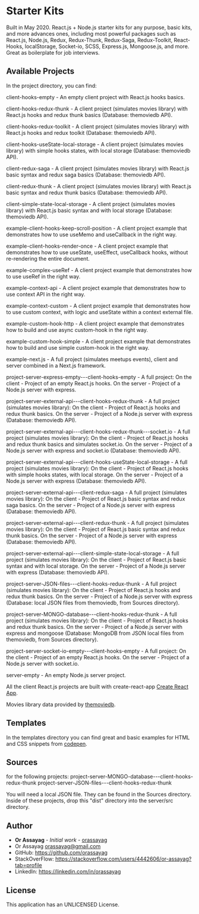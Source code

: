 # Starter Kits

Built in May 2020. React.js + Node.js starter kits for any purpose, basic kits, and more advances ones, including most powerful packages such as React.js, Node.js, Redux, Redux-Thunk, Redux-Saga, Redux-Toolkit, React-Hooks, localStorage, Socket-io, SCSS, Express.js, Mongoose.js, and more. Great as boilerplate for job interviews.

## Available Projects

In the project directory, you can find:

client-hooks-empty - An empty client project with React.js hooks basics.

client-hooks-redux-thunk - A client project (simulates movies library) with React.js hooks and redux thunk basics (Database: themoviedb API).

client-hooks-redux-toolkit - A client project (simulates movies library) with React.js hooks and redux toolkit (Database: themoviedb API).

client-hooks-useState-local-storage - A client project (simulates movies library) with simple hooks states, with local storage (Database: themoviedb API).

client-redux-saga - A client project (simulates movies library) with React.js basic syntax and redux saga basics (Database: themoviedb API).

client-redux-thunk - A client project (simulates movies library) with React.js basic syntax and redux thunk basics (Database: themoviedb API).

client-simple-state-local-storage - A client project (simulates movies library) with React.js basic syntax and with local storage (Database: themoviedb API).

example-client-hooks-keep-scroll-position - A client project example that demonstrates how to use useMemo and useCallback in the right way.

example-client-hooks-render-once - A client project example that demonstrates how to use useState, useEffect, useCallback hooks, without re-rendering the entire document.

example-complex-useRef - A client project example that demonstrates how to use useRef in the right way.

example-context-api - A client project example that demonstrates how to use context API in the right way.

example-context-custom - A client project example that demonstrates how to use custom context, with logic and useState within a context external file.

example-custom-hook-http - A client project example that demonstrates how to build and use async custom-hook in the right way.

example-custom-hook-simple - A client project example that demonstrates how to build and use simple custom-hook in the right way.

example-next.js - A full project (simulates meetups events), client and server combined in a Next.js framework.

project-server-express-empty---client-hooks-empty - A full project:
On the client - Project of an empty React.js hooks.
On the server - Project of a Node.js server with express.

project-server-external-api---client-hooks-redux-thunk - A full project (simulates movies library):
On the client - Project of React.js hooks and redux thunk basics.
On the server - Project of a Node.js server with express (Database: themoviedb API).

project-server-external-api---client-hooks-redux-thunk---socket.io - A full project (simulates movies library):
On the client - Project of React.js hooks and redux thunk basics and simulates socket.io.
On the server - Project of a Node.js server with express and socket.io (Database: themoviedb API).

project-server-external-api---client-hooks-useState-local-storage - A full project (simulates movies library):
On the client - Project of React.js hooks with simple hooks states, with local storage.
On the server - Project of a Node.js server with express (Database: themoviedb API).

project-server-external-api---client-redux-saga - A full project (simulates movies library):
On the client - Project of React.js basic syntax and redux saga basics.
On the server - Project of a Node.js server with express (Database: themoviedb API).

project-server-external-api---client-redux-thunk - A full project (simulates movies library):
On the client - Project of React.js basic syntax and redux thunk basics.
On the server - Project of a Node.js server with express (Database: themoviedb API).

project-server-external-api---client-simple-state-local-storage - A full project (simulates movies library):
On the client - Project of React.js basic syntax and with local storage.
On the server - Project of a Node.js server with express (Database: themoviedb API).

project-server-JSON-files---client-hooks-redux-thunk - A full project (simulates movies library):
On the client - Project of React.js hooks and redux thunk basics.
On the server - Project of a Node.js server with express (Database: local JSON files from themoviedb, from Sources directory).

project-server-MONGO-database---client-hooks-redux-thunk - A full project (simulates movies library):
On the client - Project of React.js hooks and redux thunk basics.
On the server - Project of a Node.js server with express and mongoose (Database: MongoDB from JSON local files from themoviedb, from Sources directory).

project-server-socket-io-empty---client-hooks-empty - A full project:
On the client - Project of an empty React.js hooks.
On the server - Project of a Node.js server with socket.io.

server-empty - An empty Node.js server project.

All the client React.js projects are built with create-react-app
[Create React App](https://github.com/facebook/create-react-app).

Movies library data provided by [themoviedb](https://www.themoviedb.org/).

## Templates

In the templates directory you can find great and basic examples for HTML and CSS snippets from [codepen](https://codepen.io/).

## Sources

for the following projects:
project-server-MONGO-database---client-hooks-redux-thunk
project-server-JSON-files---client-hooks-redux-thunk

You will need a local JSON file. They can be found in the Sources directory.
Inside of these projects, drop this "dist" directory into the server/src directory.

## Author

* **Or Assayag** - *Initial work* - [orassayag](https://github.com/orassayag)
* Or Assayag <orassayag@gmail.com>
* GitHub: https://github.com/orassayag
* StackOverFlow: https://stackoverflow.com/users/4442606/or-assayag?tab=profile
* LinkedIn: https://linkedin.com/in/orassayag

## License

This application has an UNLICENSED License.